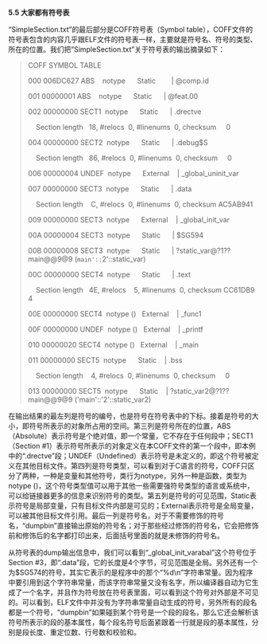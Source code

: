 **5.5 大家都有符号表**

“SimpleSection.txt”的最后部分是COFF符号表（Symbol table），COFF文件的符号表包含的内容几乎跟ELF文件的符号表一样，主要就是符号名、符号的类型、所在的位置。我们把“SimpleSection.txt”关于符号表的输出摘录如下：

> COFF SYMBOL TABLE  
>   
> 000 006DC627 ABS    notype      Static        | @comp.id  
>   
> 001 00000001 ABS    notype      Static      | @feat.00  
>   
> 002 00000000 SECT1  notype      Static      | .drectve  
>   
>     Section length   18, #relocs  0, #linenums  0, checksum     0  
>   
> 004 00000000 SECT2  notype      Static      | .debug$S  
>   
>     Section length   86, #relocs  0, #linenums  0, checksum     0  
>   
> 006 00000004 UNDEF  notype      External    | _global_uninit_var  
>   
> 007 00000000 SECT3  notype      Static      | .data  
>   
>     Section length    C, #relocs  0, #linenums  0, checksum AC5AB941  
>   
> 009 00000000 SECT3  notype      External    | _global_init_var  
>   
> 00A 00000004 SECT3  notype      Static      | $SG594  
>   
> 00B 00000008 SECT3  notype      Static      | ?static_var@?1??main@@9@9 (`main'::`2'::static_var)  
>   
> 00C 00000000 SECT4  notype      Static      | .text  
>   
>     Section length   4E, #relocs    5, #linenums  0, checksum CC61DB94  
>   
> 00E 00000000 SECT4  notype ()   External    | _func1  
>   
> 00F 00000000 UNDEF  notype ()   External    | _printf  
>   
> 010 00000020 SECT4  notype ()   External    | _main  
>   
> 011 00000000 SECT5  notype      Static    | .bss  
>   
>     Section length    4, #relocs  0, #linenums  0, checksum     0  
>   
> 013 00000000 SECT5  notype      Static    | ?static_var2@?1??main@@9@9 ('main'::'2'::static_var2)  
>   

在输出结果的最左列是符号的编号，也是符号在符号表中的下标。接着是符号的大小，即符号所表示的对象所占用的空间。第三列是符号所在的位置，ABS（Absolute）表示符号是个绝对值，即一个常量，它不存在于任何段中；SECT1（Section #1）表示符号所表示的对象定义在本COFF文件的第一个段中，即本例中的“.drectve”段；UNDEF（Undefined）表示符号是未定义的，即这个符号被定义在其他目标文件。第四列是符号类型，可以看到对于C语言的符号，COFF只区分了两种，一种是变量和其他符号，类行为notype，另外一种是函数，类型为 notype ()，这个符号类型值可以用于其他一些需要强符号类型的语言或系统中，可以给链接器更多的信息来识别符号的类型。第五列是符号的可见范围，Static表示符号是局部变量，只有目标文件内部是可见的；External表示符号是全局变量，可以被其他目标文件引用。最后一列是符号名，对于不需要修饰的符号名，“dumpbin”直接输出原始的符号名；对于那些经过修饰的符号名，它会把修饰前和修饰后的名字都打印出来，后面括号里面的就是未修饰的符号名。

从符号表的dump输出信息中，我们可以看到“_global_init_varabal”这个符号位于Section #3，即“.data”段，它的长度是4个字节，可见范围是全局。另外还有一个为$SG574的符号，其实它表示的是程序中的那个“%d\n”字符串常量。因为程序中要引用到这个字符串常量，而该字符串常量又没有名字，所以编译器自动为它生成了一个名字，并且作为符号放在符号表里面，可以看到这个符号对外部是不可见的。可以看到，ELF文件中并没有为字符串常量自动生成的符号，另外所有的段名都是一个符号，“dumpbin”如果碰到某个符号是一个段的段名，那么它还会解析该符号所表示的段的基本属性，每个段名符号后面紧跟着一行就是段的基本属性，分别是段长度、重定位数、行号数和校验和。